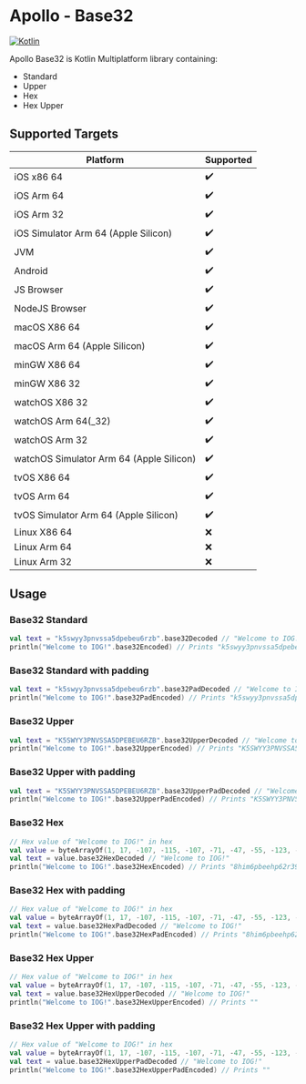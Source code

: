 # Apollo - Base32
[![Kotlin](https://img.shields.io/badge/kotlin-1.7.20-blue.svg?logo=kotlin)](http://kotlinlang.org)

Apollo Base32 is Kotlin Multiplatform library containing:

- Standard
- Upper
- Hex
- Hex Upper

## Supported Targets
| Platform                                 | Supported          |
|------------------------------------------|--------------------|
| iOS x86 64                               | :heavy_check_mark: |
| iOS Arm 64                               | :heavy_check_mark: |
| iOS Arm 32                               | :heavy_check_mark: |
| iOS Simulator Arm 64 (Apple Silicon)     | :heavy_check_mark: |
| JVM                                      | :heavy_check_mark: | 
| Android                                  | :heavy_check_mark: |
| JS Browser                               | :heavy_check_mark: |
| NodeJS Browser                           | :heavy_check_mark: |
| macOS X86 64                             | :heavy_check_mark: |
| macOS Arm 64 (Apple Silicon)             | :heavy_check_mark: |
| minGW X86 64                             | :heavy_check_mark: |
| minGW X86 32                             | :heavy_check_mark: | 
| watchOS X86 32                           | :heavy_check_mark: |
| watchOS Arm 64(_32)                      | :heavy_check_mark: |
| watchOS Arm 32                           | :heavy_check_mark: |
| watchOS Simulator Arm 64 (Apple Silicon) | :heavy_check_mark: |
| tvOS X86 64                              | :heavy_check_mark: |
| tvOS Arm 64                              | :heavy_check_mark: |
| tvOS Simulator Arm 64 (Apple Silicon)    | :heavy_check_mark: |
| Linux X86 64                             | :x:                |
| Linux Arm 64                             | :x:                |
| Linux Arm 32                             | :x:                |

## Usage
### Base32 Standard
```kotlin
val text = "k5swyy3pnvssa5dpebeu6rzb".base32Decoded // "Welcome to IOG!"
println("Welcome to IOG!".base32Encoded) // Prints "k5swyy3pnvssa5dpebeu6rzb"
```
### Base32 Standard with padding
```kotlin
val text = "k5swyy3pnvssa5dpebeu6rzb".base32PadDecoded // "Welcome to IOG!"
println("Welcome to IOG!".base32PadEncoded) // Prints "k5swyy3pnvssa5dpebeu6rzb"
```
### Base32 Upper
```kotlin
val text = "K5SWYY3PNVSSA5DPEBEU6RZB".base32UpperDecoded // "Welcome to IOG!"
println("Welcome to IOG!".base32UpperEncoded) // Prints "K5SWYY3PNVSSA5DPEBEU6RZB"
```
### Base32 Upper with padding
```kotlin
val text = "K5SWYY3PNVSSA5DPEBEU6RZB".base32UpperPadDecoded // "Welcome to IOG!"
println("Welcome to IOG!".base32UpperPadEncoded) // Prints "K5SWYY3PNVSSA5DPEBEU6RZB"
```
### Base32 Hex
```kotlin
// Hex value of "Welcome to IOG!" in hex
val value = byteArrayOf(1, 17, -107, -115, -107, -71, -47, -55, -123, -79, -91, -23, -108, -127, -107, -39, -107, -55, -27, -47, -95, -91, -71, -100, -124, -124, -124)
val text = value.base32HexDecoded // "Welcome to IOG!"
println("Welcome to IOG!".base32HexEncoded) // Prints "8him6pbeehp62r39f9ii0pbmclp7it38d5n6e89144"
```
### Base32 Hex with padding
```kotlin
// Hex value of "Welcome to IOG!" in hex
val value = byteArrayOf(1, 17, -107, -115, -107, -71, -47, -55, -123, -79, -91, -23, -108, -127, -107, -39, -107, -55, -27, -47, -95, -91, -71, -100, -124, -124, -124)
val text = value.base32HexPadDecoded // "Welcome to IOG!"
println("Welcome to IOG!".base32HexPadEncoded) // Prints "8him6pbeehp62r39f9ii0pbmclp7it38d5n6e89144"
```
### Base32 Hex Upper
```kotlin
// Hex value of "Welcome to IOG!" in hex
val value = byteArrayOf(1, 17, -107, -115, -107, -71, -47, -55, -123, -79, -91, -23, -108, -127, -107, -39, -107, -55, -27, -47, -95, -91, -71, -100, -124, -124, -124)
val text = value.base32HexUpperDecoded // "Welcome to IOG!"
println("Welcome to IOG!".base32HexUpperEncoded) // Prints ""
```

### Base32 Hex Upper with padding
```kotlin
// Hex value of "Welcome to IOG!" in hex
val value = byteArrayOf(1, 17, -107, -115, -107, -71, -47, -55, -123, -79, -91, -23, -108, -127, -107, -39, -107, -55, -27, -47, -95, -91, -71, -100, -124, -124, -124)
val text = value.base32HexUpperPadDecoded // "Welcome to IOG!"
println("Welcome to IOG!".base32HexUpperPadEncoded) // Prints ""
```